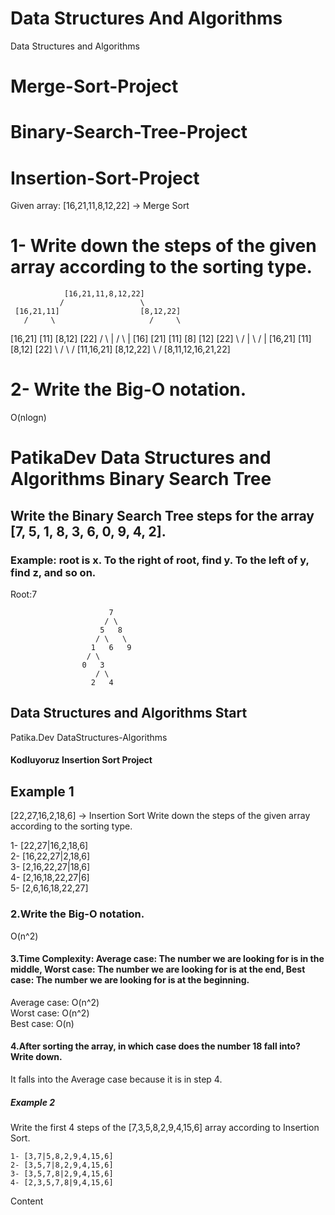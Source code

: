 # Data Structures And Algorithms
 Data Structures and Algorithms
# Merge-Sort-Project
# Binary-Search-Tree-Project
# Insertion-Sort-Project
Given array: [16,21,11,8,12,22] -> Merge Sort
# 1- Write down the steps of the given array according to the sorting type.

                [16,21,11,8,12,22]
               /                 \
     [16,21,11]                  [8,12,22]
       /     \                     /     \
  [16,21]   [11]               [8,12]   [22]
   /  \       |                 /  \      |
[16] [21]   [11]              [8] [12]  [22]
 \    /       |                \   /      |
[16,21]     [11]               [8,12]   [22]
     \      /                     \      /
    [11,16,21]                  [8,12,22]
            \                    /
               [8,11,12,16,21,22]
 
 # 2- Write the Big-O notation.
 
 O(nlogn)
# PatikaDev Data Structures and Algorithms Binary Search Tree
## Write the Binary Search Tree steps for the array [7, 5, 1, 8, 3, 6, 0, 9, 4, 2].
### Example: root is x. To the right of root, find y. To the left of y, find z, and so on.
Root:7

                          7
                         / \
                        5   8
                       / \   \
                      1   6   9
                     / \
                    0   3
                       / \
                      2   4

## Data Structures and Algorithms Start
Patika.Dev DataStructures-Algorithms 
#### Kodluyoruz Insertion Sort Project
## Example 1
[22,27,16,2,18,6] -> Insertion Sort
Write down the steps of the given array according to the sorting type.

1- [22,27|16,2,18,6]  
2- [16,22,27|2,18,6]  
3- [2,16,22,27|18,6]  
4- [2,16,18,22,27|6]  
5- [2,6,16,18,22,27]

### 2.Write the Big-O notation.

O(n^2)

#### 3.Time Complexity: Average case: The number we are looking for is in the middle, Worst case: The number we are looking for is at the end, Best case: The number we are looking for is at the beginning.

Average case: O(n^2)  
Worst case: O(n^2)  
Best case: O(n)

#### 4.After sorting the array, in which case does the number 18 fall into? Write down.

It falls into the Average case because it is in step 4.

##### Example 2
Write the first 4 steps of the [7,3,5,8,2,9,4,15,6] array according to Insertion Sort.
```
1- [3,7|5,8,2,9,4,15,6]  
2- [3,5,7|8,2,9,4,15,6]  
3- [3,5,7,8|2,9,4,15,6]  
4- [2,3,5,7,8|9,4,15,6]
```
Content
